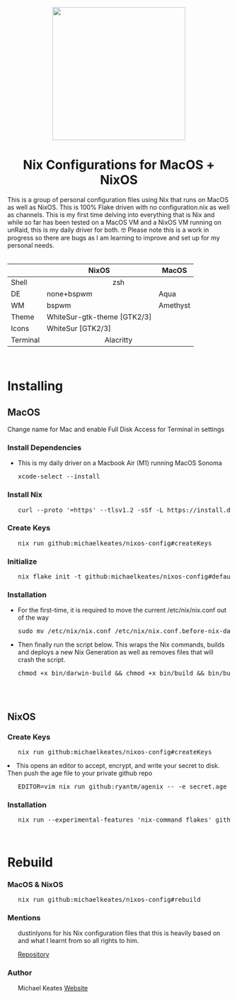 <p align="center">
  <img src="https://repository-images.githubusercontent.com/692780762/0ca1031a-ffad-434b-8fab-f6074d020b94" width="300px" height="300px"/>
</p>
<h1 align="center">Nix Configurations for MacOS + NixOS</h1>

This is a group of personal configuration files using Nix that runs on MacOS as well as NixOS. This is 100% Flake driven with no configuration.nix as well as channels.
This is my first time delving into everything that is Nix and while so far has been tested on a MacOS VM and a NixOS VM running on unRaid, this is my daily driver for both. 🤓
Please note this is a work in progress so there are bugs as I am learning to improve and set up for my personal needs.
<br></br>

<table>
    <thead>
        <tr>
            <th></th>
            <th style='text-align:center' >NixOS</th>
            <th style='text-align:center' >MacOS</th>
        </tr>
    </thead>
    <tbody>
        <tr>
            <td>Shell</td>
            <td style='text-align:center' colspan=2>zsh</td>
        </tr>
        <tr>
            <td>DE</td>
            <td>none+bspwm</td>
            <td>Aqua</td>
        </tr>
        <tr>
            <td>WM</td>
            <td>bspwm</td>
            <td>Amethyst</td>
        </tr>
        <tr>
            <td>Theme</td>
            <td>WhiteSur-gtk-theme [GTK2/3]</td>
            <td></td>
        </tr>
        <tr>
            <td>Icons</td>
            <td>WhiteSur [GTK2/3]</td>
            <td></td>
        </tr>
        <tr>
            <td>Terminal</td>
            <td style='text-align:center' colspan=2>Alacritty</td>
        </tr>
    </tbody>
</table>
<br>
<h1 align="left">Installing</h1>
<h2 align="left">MacOS</h2>
<p>Change name for Mac and enable Full Disk Access for Terminal in settings</p>
<h3 align="left">Install Dependencies</h3>
<ul>
<li>This is my daily driver on a Macbook Air (M1) running MacOS Sonoma</li>
	<pre class="gitcode">xcode-select --install</pre>
</ul>

<h3 align="left">Install Nix</h3>
<ul>
	<pre class="gitcode">curl --proto '=https' --tlsv1.2 -sSf -L https://install.determinate.systems/nix | sh -s -- install</pre>
</ul>

<h3 align="left">Create Keys</h3>
<ul>
	<pre class="gitcode">nix run github:michaelkeates/nixos-config#createKeys</pre>
</ul>

<h3 align="left">Initialize</h3>
<ul>
	<pre class="gitcode">nix flake init -t github:michaelkeates/nixos-config#default</pre>
</ul>

<h3 align="left">Installation</h3>
<ul>
<li>For the first-time, it is required to move the current /etc/nix/nix.conf out of the way</li>
<pre class="gitcode">sudo mv /etc/nix/nix.conf /etc/nix/nix.conf.before-nix-darwin</pre>
<li>Then finally run the script below. This wraps the Nix commands, builds and deploys a new Nix Generation as well as removes files that will crash the script.</li>
<pre class="gitcode">chmod +x bin/darwin-build && chmod +x bin/build && bin/build</pre>
</ul>
<br></br>
<h2 align="left">NixOS</h2>
<h3 align="left">Create Keys</h3>
<ul>
	<pre class="gitcode">nix run github:michaelkeates/nixos-config#createKeys</pre>
</ul>
<li>This opens an editor to accept, encrypt, and write your secret to disk. Then push the age file to your private github repo</li>
<ul>
    <pre class="gitcode">EDITOR=vim nix run github:ryantm/agenix -- -e secret.age</pre>
</ul>
<h3 align="left">Installation</h3>
<ul>
	<pre class="gitcode">nix run --experimental-features 'nix-command flakes' github:michaelkeates/nixos-config#install</pre>
</ul>
<br>
<h1 align="left">Rebuild</h1>
<h3 align="left">MacOS & NixOS</h3>
<ul>
	<pre class="gitcode">nix run github:michaelkeates/nixos-config#rebuild</pre>
</ul>
<h3 align="left">Mentions</h3>
<ul>
<p>dustinlyons for his Nix configuration files that this is heavily based on and what I learnt from so all rights to him.</p><a href="https://github.com/dustinlyons/nixos-config">Repository</a>
</ul>
<h3 align="left">Author</h3>
<ul>
Michael Keates <a href="https://www.michaelkeates.co.uk">Website</a>
</ul>
